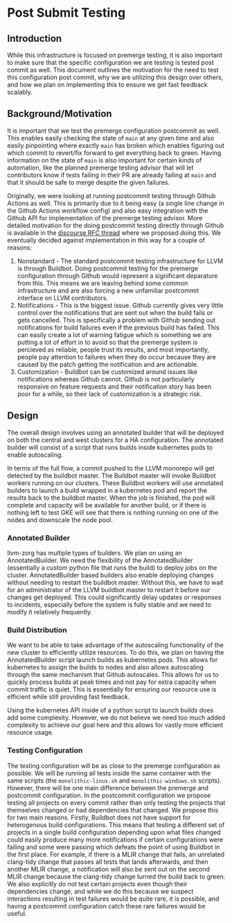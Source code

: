 # Post Submit Testing

## Introduction

While this infrastructure is focused on premerge testing, it is also important
to make sure that the specific configuration we are testing is tested post
commit as well. This document outlines the motivation for the need to test this
configuration post commit, why we are utilizing this design over others, and
how we plan on implementing this to ensure we get fast feedback scalably.

## Background/Motivation

It is important that we test the premerge configuration postcommit as well.
This enables easily checking the state of `main` at any given time and also
easily pinpointing where exactly `main` has broken which enables figuring
out which commit to revert/fix forward to get everything back to green.
Having information on the state of `main` is also important for certain kinds
of automation, like the planned premerge testing advisor that will let
contributors know if tests failing in their PR are already failing at `main`
and that it should be safe to merge despite the given failures.

Originally, we were looking at running postcommit testing through Github
Actions as well. This is primarily due to it being easy (a single line
change in the Github Actions workflow config) and also easy integration
with the Github API for implementation of the premerge testing advisor.
More detailed motivation for the doing postcommit testing directly through
Github is available in the [discourse RFC thread](https://discourse.llvm.org/t/rfc-running-premerge-postcommit-through-github-actions/86124)
where we proposed doing this. We eventually decided against implementation in
this way for a couple of reasons:

1. Nonstandard - The standard postcommit testing infrastructure for LLVM is
through Buildbot. Doing postcommit testing for the premerge configuration
through Github would represent a significant deparature from this. This means
we are leaving behind some common infrastructure and are also forcing a new
unfamiliar postcommit interface on LLVM contributors.
2. Notifications - This is the biggest issue. Github currently gives very
little control over the notifications that are sent out when the build
fails or gets cancelled. This is specifically a problem with Github sending
out notifications for build failures even if the previous build has failed.
This can easily create a lot of warning fatigue which is something we are
putting a lot of effort in to avoid so that the premerge system is
percieved as reliable, people trust its results, and most importantly,
people pay attention to failures when they do occur because they are
caused by the patch getting the notification and are actionable.
3. Customization - Buildbot can be customized around issues like notifications
whereas Github cannot. Github is not particularly responsive on feature
requests and their notification story has been poor for a while, so their
lack of customization is a strategic risk.

## Design

The overall design involves using an annotated builder that will be deployed
on both the central and west clusters for a HA configuration. The annotated
builder will consist of a script that runs builds inside kubernetes pods
to enable autoscaling.

In terms of the full flow, a commit pushed to the LLVM monorepo will get
detected by the buildbot master. The Buildbot master will invoke Buildbot
workers running on our clusters. These Buildbot workers will use annotated
builders to launch a build wrapped in a kubernetes pod and report the results
back to the buildbot master. When the job is finished, the pod will complete
and capacity will be available for another build, or if there is nothing
left to test GKE will see that there is nothing running on one of the nodes
and downscale the node pool.

### Annotated Builder

llvm-zorg has multiple types of builders. We plan on using an AnnotatedBuilder.
We need the flexibility of the AnnotatedBuilder (essentially a custom python
file that runs the build) to deploy jobs on the cluster. AnnotatedBuilder based
builders also enable deploying changes without needing to restart the buildbot
master. Without this, we have to wait for an administrator of the LLVM buildbot
master to restart it before our changes get deployed. This could significantly
delay updates or responses to incidents, especially before the system is fully
stable and we need to modify it relatively frequently.

### Build Distribution

We want to be able to take advantage of the autoscaling functionality of the
new cluster to efficiently utilize resources. To do this, we plan on having the
AnnotatedBuilder script launch builds as kubernetes pods. This allows for
kubernetes to assign the builds to nodes and also allows autoscaling through
the same mechanism that Github autoscales. This allows for us to quickly
process builds at peak times and not pay for extra capacity when commit
traffic is quiet. This is essentially for ensuring our resource use is
efficient while still providing fast feedback.

Using the kubernetes API inside of a python script to launch builds does add
some complexity. However, we do not believe we need too much added
complexity to achieve our goal here and this allows for vastly more efficient
resource usage.

### Testing Configuration

The testing configuration will be as close to the premerge configuration as
possible. We will be running all tests inside the same container with the
same scripts (the `monolithic-linux.sh` and `monolithic-windows.sh` scripts).
However, there will be one main difference between the premerge and postcommit
configuration. In the postcommit configuration we propose testing all projects
on every commit rather than only testing the projects that themselves changed
or had dependencies that changed. We propose this for two main reasons.
Firstly, Buildbot does not have support for heterogenous build configurations.
This means that testing a different set of projects in a single build
configuration depending upon what files changed could easily produce many
more notifications if certain configurations were failing and some were
passing which defeats the point of using Buildbot in the first place. For
example, if there is a MLIR change that fails, an unrelated clang-tidy change
that passes all tests that lands afterwards, and then another MLIR change, a 
notification will also be sent out on the second MLIR change because the
clang-tidy change turned the build back to green. We also explicitly do not
test certain projects even though their dependencies change, and while we do
this because we suspect interactions resulting in test failures would be quite
rare, it is possible, and having a postcommit configuration catch these rare
failures would be useful.
